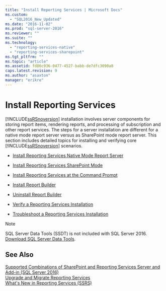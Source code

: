 ```yaml
---
title: "Install Reporting Services | Microsoft Docs"
ms.custom: 
  - "SQL2016_New_Updated"
ms.date: "2016-11-02"
ms.prod: "sql-server-2016"
ms.reviewer: ""
ms.suite: ""
ms.technology: 
  - "reporting-services-native"
  - "reporting-services-sharepoint"
ms.tgt_pltfrm: ""
ms.topic: "article"
ms.assetid: fd86c936-0477-4527-babb-de7dfc3090a8
caps.latest.revision: 9
ms.author: "asaxton"
manager: "erikre"
---
```

# Install Reporting Services
  [!INCLUDE[ssRSnoversion](../../../advanced-analytics/r-services/includes/ssrsnoversion-md.md)] installation involves server components for storing report items, rendering reports, and processing of subscription and other report services.  The steps for a server installation are different for a native mode report server versus as SharePoint mode report server. This section includes detailed topics for installing and verifying core [!INCLUDE[ssRSnoversion](../../../advanced-analytics/r-services/includes/ssrsnoversion-md.md)] scenarios.  
  
-   [Install Reporting Services Native Mode Report Server](http://msdn.microsoft.com/en-us/8f25e6dc-b753-400e-9e9a-50f4f35bf6c4)  
  
-   [Install Reporting Services SharePoint Mode](../../../reporting-services/install/windows/install-reporting-services-sharepoint-mode.md)  
  
-   [Install Reporting Services at the Command Prompt](../../../reporting-services/install/windows/install-reporting-services-at-the-command-prompt.md)  
  
-   [Install Report Builder](../../../reporting-services/install/windows/install-report-builder.md)  
  
-   [Uninstall Report Builder](../../../reporting-services/install/windows/uninstall-report-builder.md)  
  
-   [Verify a Reporting Services Installation](../../../reporting-services/install/windows/verify-a-reporting-services-installation.md)  
  
-   [Troubleshoot a Reporting Services Installation](../../../reporting-services/install/windows/troubleshoot-a-reporting-services-installation.md)  

> [!NOTE]
> SQL Server Data Tools (SSDT) is not included with SQL Server 2016. [Download SQL Server Data Tools](http://go.microsoft.com/fwlink/?LinkID=616714).
  
## See Also  
 [Supported Combinations of SharePoint and Reporting Services Server and Add-in &#40;SQL Server 2016&#41;](../../../reporting-services/install/windows/dc6a3372-db26-43f0-b7aa-f725acc635c2.md)   
 [Upgrade and Migrate Reporting Services](../../../reporting-services/install/windows/upgrade-and-migrate-reporting-services.md)  
  [What's New in Reporting Services &#40;SSRS&#41;](http://msdn.microsoft.com/en-us/bc909063-6b84-4b3a-80d2-e93fc04b4b9d)   
  
  